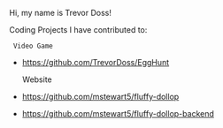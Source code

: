 Hi, my name is Trevor Doss! 

Coding Projects I have contributed to:

     Video Game
   - https://github.com/TrevorDoss/EggHunt


     Website
   - https://github.com/mstewart5/fluffy-dollop
   - https://github.com/mstewart5/fluffy-dollop-backend
 
